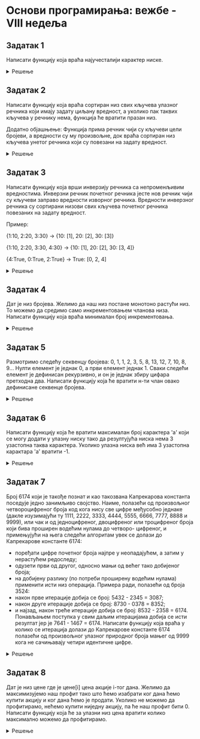 # Основи програмирања: вежбе - VIII недеља

## Задатак 1
Написати функцију која враћа најучесталији карактер ниске.
<details markdown='block'>
<summary>Решење </summary>

```python
def najcesci_karakter_niske(niska):
    """
    Написати функцију која враћа најучесталији карактер ниске.
    """
    recnik = {}

    for karakter in niska:
        if karakter in recnik:
            recnik[karakter] +=1
        else:
            recnik[karakter] = 1

        #ovaj if else iskaz menja samo
        #recnik[karakter] = recnik.get(karakter,0) + 1

    return max(recnik, key = recnik.get)  


niska=input()
print(najcesci_karakter_niske(niska))
```
</details>

## Задатак 2
Написати функцију коjа враћа сортиран низ свих кључева улазног речника коjи 
имаjу задату циљану вредност, а уколико пак таквих кључева у речнику нема, 
функција ће вратити празан низ.

Додатно објашњење: Функција прима речник чиjи су кључеви цели броjеви, 
а вредности су му произвољне, док враћа сортиран низ кључева унетог речника 
коjи су повезани на задату вредност.
<details markdown='block'>
<summary>Решење </summary>

```python
def ciljaneVrednosti(recnik, vrednost):
    nizKljuceva = []
    for kljuc in recnik:
        if recnik[kljuc] == vrednost:
            nizKljuceva.append(kljuc)
    
    return sorted(nizKljuceva)

print(ciljaneVrednosti({46:23,23:32,4:82,7:23,6:23,5:23},23))
```
</details>

## Задатак 3
Написати функцију коjа врши инверзиjу речника са непроменљивим вредностима. Инверзни речник
почетног речника jесте нов речник чиjи су кључеви заправо вредности изворног речника. Вредности
инверзног речника су сортирани низови свих кључева почетног речника повезаних на задату вредност.

Пример:

{1:10, 2:20, 3:30} -> {10: [1], 20: [2], 30: [3]}

{1:10, 2:20, 3:30, 4:30} -> {10: [1], 20: [2], 30: [3, 4]}

{4:True, 0:True, 2:True} -> True: [0, 2, 4]
<details markdown='block'>
<summary>Решење </summary>

```python
def inverzni_recnik(recnik):
    """
    Написати функцију коjа врши инверзиjу речника са непроменљивим вредностима. Инверзни речник
    почетног речника jесте нов речник чиjи су кључеви заправо вредности изворног речника. Вредности
    инверзног речника су сортирани низови свих кључева почетног речника повезаних на задату вредност.
    Пример:
    {1:10, 2:20, 3:30} -> {10: [1], 20: [2], 30: [3]}
    {1:10, 2:20, 3:30, 4:30} -> {10: [1], 20: [2], 30: [3, 4]}
    {4:True, 0:True, 2:True} -> True: [0, 2, 4]
    """
    inverzni = {}
    for kljuc, vrednost in recnik.items():
        if vrednost in inverzni:
            inverzni[vrednost].append(kljuc)
        else:
            inverzni[vrednost] = [kljuc]
        inverzni[vrednost].sort()
    return inverzni

recnik1={1:10, 2:20, 3:30}
recnik2={1:10, 2:20, 3:30, 4:30}
recnik3={4:True, 0:True, 2:True}

print(inverzni_recnik(recnik1))
print(inverzni_recnik(recnik2))
print(inverzni_recnik(recnik3))
```
</details>

## Задатак 4
Дат је низ бројева. Желимо да наш низ постане монотоно растући низ.
То можемо да средимо само инкрементовањем чланова низа.
Написати функцију која враћа минималан број инкрементовања.
<details markdown='block'>
<summary>Решење</summary>

```python
def minOperacija(niz):
    """
    Дат је низ бројева. Желимо да наш низ постане монотоно растући низ.
    То можемо да средимо само инкрементовањем чланова низа.
    Написати функцију која враћа минималан број инкрементовања.
    Пример:
    [1,1,1]     -> 3, јер желимо да добијемо [1,2,3]
    [1,5,2,4,1] -> 14, јер желимо да добијемо [1,5,6,7,8]
    """
    brojac = 0
    for i in range(1,len(niz)):
        if niz[i]<=niz[i-1]:
            razlika = niz[i-1]-niz[i]+1 #колико треба да инкрементујемо да би постао већи за 1
            brojac += razlika
            niz[i] = niz[i-1]+1 #сада је већи за 1
    return brojac
    
```
</details>

## Задатак 5
Размотримо следећу секвенцу бројева:
0, 1, 1, 2, 3, 5, 8, 13, 12, 7, 10, 8, 9...
Нулти елемент је једнак 0, а први елемент једнак 1.
Сваки следећи елемент је дефинисан рекурзивно, и он је једнак збиру цифара претходна два.
Написати функцију која ће вратити н-ти члан овако дефинисане секвенце бројева.
<details markdown='block'>
<summary>Решење </summary>

```python
def sekvenca_brojeva(n):
    """
    Размотримо следећу секвенцу бројева:
    0, 1, 1, 2, 3, 5, 8, 13, 12, 7, 10, 8, 9..
    Нулти елемент је једнак 0, а први елемент једнак 1.
    Сваки следећи елемент је дефинисан рекурзивно, и он је једнак збиру цифара претходна два.
    Написати функцију која ће вратити н-ти члан овако дефинисане секвенце бројева.
    Пример:
    н = 2 -> 1
    н = 6 -> 8
    н = 10 -> 10
    """
    def zbir_cifara(broj):
        s = 0
        while broj>0:
            s += broj%10
            broj //= 10

        return s
        
    if n == 0 or n ==1:
        return n

    return zbir_cifara(sekvenca_brojeva(n-1)) + zbir_cifara(sekvenca_brojeva(n-2))
```
</details>

## Задатак 6
Написати функцију која ће вратити максималан број карактера 'a' који се могу додати у улазну ниску 
тако да резултујућа ниска нема 3 узастопна таква карактера.
Уколико улазна ниска већ има 3 узастопна карактара 'a' вратити -1.
<details markdown='block'>
<summary>Решење </summary>

```python
def koliko_karaktera_a(niska):
    """
    Написати функцију која ће вратити максималан број карактера 'a' који се могу додати у улазну ниску 
    тако да резултујућа ниска нема 3 узастопна таква карактера.
    Уколико улазна ниска већ има 3 узастопна карактара 'a' вратити -1.
    Пример:
    niska = 'aabab' -> 3, резултућа ниска је 'aabaabaa'
    niska = 'dog'   -> 8, резултућа ниска је 'aadaaoaagaa'
    niska = 'aa'    -> 0, резултућа ниска је 'aa' 
    niska = 'baaa'  -> -1, већ постоји 'aaa'.
    """
    brojac = 0
    brojac_a = 0
    for char in niska:
        if char == 'a':
            brojac_a+=1
            if brojac_a == 3:
                return -1
        else:
            brojac += 2-brojac_a
            brojac_a=0

    brojac += 2-brojac_a
    return brojac
    
```
</details>


## Задатак 7
Броj 6174 коjи jе такође познат и као такозвана Капрекарова константа поседуjе jедно занимљиво
своjство. Наиме, полазећи од произвољног четвороцифреног броjа код кога нису све цифре међусобно
jеднаке (дакле изузимаjући ту 1111, 2222, 3333, 4444, 5555, 6666, 7777, 8888 и 9999), или чак и од
jедноцифреног, двоцифреног или троцифреног броjа коjи бива проширен водећим нулама до четворо-
цифреног, и примењуjући на њега следећи алгоритам увек се долази до Капрекарове константе 6174:
* поређати цифре почетног броjа наjпре у неопадаjућем, а затим у нерастућем редоследу;
* одузети први од другог, односно мањи од већег тако добиjеног броjа;
* на добиjену разлику (по потреби проширену водећим нулама) применити исти низ операциjа.
Примера ради, полазећи од броjа 3524:
* након прве итерациjе добиjа се броj: 5432 - 2345 = 3087;
* након друге итерациjе добиjа се броj: 8730 - 0378 = 8352;
* и наjзад, након треће итерациjе добиjа се броj: 8532 - 2358 = 6174.
Понављањем поступка у свим даљим итерациjама добиjа се исти резултат jер jе 7641 - 1467 = 6174. 
Написати функциjу коjа враћа у колико се итерациjа долази до Капрекарове константе 6174 полазећи
од произвољног улазног природног броjа мањег од 9999 кога не сачињаваjу четири идентичне цифре.
<details markdown='block'>
<summary>Решење </summary>

```python
def kaprekarova_konstanta(broj):
    """
    Пример:
    broj = 2111 -> 5
    broj = 9831 -> 7
    """
    brojac = 0
    while broj != 6174:
        brojac += 1
        broj = list(str(broj))
        while len(broj) < 4:
            broj.insert(0, '0')
        veci = int(''.join(sorted(broj, reverse=True)))
        manji = int(''.join(sorted(broj, reverse=False)))
        broj = veci - manji
        
    return brojac
```
</details>

## Задатак 8
Дат је низ цене где је цене[i] цена акције i-тог дана.
Желимо да максимизујемо наш профит тако што ћемо изабрати ког дана ћемо купити акцију и ког дана ћемо је продати. 
Уколико не можемо да профитирамо, нећемо купити ниједну акцију, па ће наш профит бити 0.
Написати функцију која ће за улазни низ цена вратити колико максимално можемо да профитирамо.
<details markdown='block'>
<summary>Решење </summary>

```python
def maxProfit(cene):
    """
    Дат је низ цене где је цене[i] цена акције i-тог дана.
    Желимо да максимизујемо наш профит тако што ћемо изабрати ког дана ћемо купити акцију и ког дана ћемо је продати. 
    Уколико не можемо да профитирамо, нећемо купити ниједну акцију, па ће наш профит бити 0.
    Написати функцију која ће за улазни низ цена вратити колико максимално можемо да профитирамо.
    Пример:
    цене = [7,1,5,3,6,4] -> 5, купићемо 1-ог дана, када је цена једнака 1, и продати 4-ог када је цена једнака 6.
    цене = [7,6,4,3,1]   -> 0, нећемо купити јер не можемо да зарадимо.
    """
    indeks_najmanje_cene = 0
    maks = 0
    for i in range(len(cene)):

        maks = max(maks,cene[i]-cene[indeks_najmanje_cene])

        if cene[i] < cene[indeks_najmanje_cene]:
            indeks_najmanje_cene = i

    return maks
    
```
</details>



